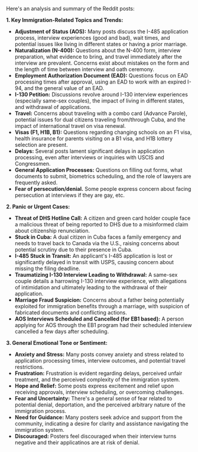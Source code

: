 Here's an analysis and summary of the Reddit posts:

**1. Key Immigration-Related Topics and Trends:**

*   **Adjustment of Status (AOS):** Many posts discuss the I-485 application process, interview experiences (good and bad), wait times, and potential issues like living in different states or having a prior marriage.
*   **Naturalization (N-400):** Questions about the N-400 form, interview preparation, what evidence to bring, and travel immediately after the interview are prevalent. Concerns exist about mistakes on the form and the length of time between interview and oath ceremony.
*   **Employment Authorization Document (EAD):** Questions focus on EAD processing times after approval, using an EAD to work with an expired I-94, and the general value of an EAD.
*   **I-130 Petition:** Discussions revolve around I-130 interview experiences (especially same-sex couples), the impact of living in different states, and withdrawal of applications.
*   **Travel:** Concerns about traveling with a combo card (Advance Parole), potential issues for dual citizens traveling from/through Cuba, and the impact of international travel on visa renewal.
*   **Visas (F1, H1B, B1):** Questions regarding changing schools on an F1 visa, health insurance for parents visiting on a B1 visa, and H1B lottery selection are present.
*   **Delays:** Several posts lament significant delays in application processing, even after interviews or inquiries with USCIS and Congressmen.
*   **General Application Processes:** Questions on filling out forms, what documents to submit, biometrics scheduling, and the role of lawyers are frequently asked.
*   **Fear of persecution/denial.** Some people express concern about facing persecution at interviews if they are gay, etc.

**2. Panic or Urgent Cases:**

*   **Threat of DHS Hotline Call:** A citizen and green card holder couple face a malicious threat of being reported to DHS due to a misinformed claim about citizenship renunciation.
*   **Stuck in Cuba:** A dual citizen in Cuba faces a family emergency and needs to travel back to Canada via the U.S., raising concerns about potential scrutiny due to their presence in Cuba.
*   **I-485 Stuck in Transit:** An applicant's I-485 application is lost or significantly delayed in transit with USPS, causing concern about missing the filing deadline.
*   **Traumatizing I-130 Interview Leading to Withdrawal:** A same-sex couple details a harrowing I-130 interview experience, with allegations of intimidation and ultimately leading to the withdrawal of their application.
*   **Marriage Fraud Suspicion:** Concerns about a father being potentially exploited for immigration benefits through a marriage, with suspicion of fabricated documents and conflicting actions.
*  **AOS Interviews Scheduled and Cancelled (for EB1 based):** A person applying for AOS through the EB1 program had their scheduled interview cancelled a few days after scheduling.

**3. General Emotional Tone or Sentiment:**

*   **Anxiety and Stress:** Many posts convey anxiety and stress related to application processing times, interview outcomes, and potential travel restrictions.
*   **Frustration:** Frustration is evident regarding delays, perceived unfair treatment, and the perceived complexity of the immigration system.
*   **Hope and Relief:** Some posts express excitement and relief upon receiving approvals, interview scheduling, or overcoming challenges.
*   **Fear and Uncertainty:** There's a general sense of fear related to potential denial, deportation, and the perceived arbitrary nature of the immigration process.
*   **Need for Guidance:** Many posters seek advice and support from the community, indicating a desire for clarity and assistance navigating the immigration system.
*  **Discouraged:** Posters feel discouraged when their interview turns negative and their applicatinos are at risk of denial.
